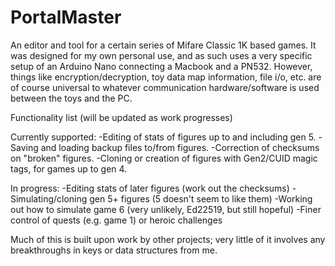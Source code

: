 # PortalMaster

An editor and tool for a certain series of Mifare Classic 1K based games.  It was designed for my own personal use, and as such uses a very specific setup of an Arduino Nano connecting a Macbook and a PN532.  However, things like encryption/decryption, toy data map information, file i/o, etc. are of course universal to whatever communication hardware/software is used between the toys and the PC.

Functionality list (will be updated as work progresses) 

Currently supported:
  -Editing of stats of figures up to and including gen 5.
  -Saving and loading backup files to/from figures.
  -Correction of checksums on "broken" figures.
  -Cloning or creation of figures with Gen2/CUID magic tags, for games up to gen 4.
  
In progress:
  -Editing stats of later figures (work out the checksums)
  -Simulating/cloning gen 5+ figures (5 doesn't seem to like them)
  -Working out how to simulate game 6 (very unlikely, Ed22519, but still hopeful)
  -Finer control of quests (e.g. game 1) or heroic challenges
  
Much of this is built upon work by other projects; very little of it involves any breakthroughs in keys or data structures from me.
